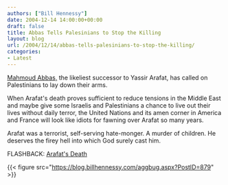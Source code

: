 ```yaml
---
authors: ["Bill Hennessy"]
date: 2004-12-14 14:00:00+00:00
draft: false
title: Abbas Tells Palesinians to Stop the Killing
layout: blog
url: /2004/12/14/abbas-tells-palesinians-to-stop-the-killing/
categories:
- Latest
---
```


[Mahmoud Abbas,](https://story.news.yahoo.com/news?tmpl=story&e=5&u=/ap/20041214/ap_on_re_mi_ea/israel_palestinians) the likeliest successor to Yassir Arafat, has called on Palestinians to lay down their arms.




When Arafat's death proves sufficient to reduce tensions in the Middle East and maybe give some Israelis and Palestinians a chance to live out their lives without daily terror, the United Nations and its amen corner in America and France will look like idiots for fawning over Arafat so many years.




Arafat was a terrorist, self-serving hate-monger. A murder of children. He deserves the firey hell into which God surely cast him.




FLASHBACK: [Arafat's Death](https://blog.billhennessy.com/blogs/hennessys_view/archive/2004/11/11/500.aspx)

{{< figure src="https://blog.billhennessy.com/aggbug.aspx?PostID=879" >}}

